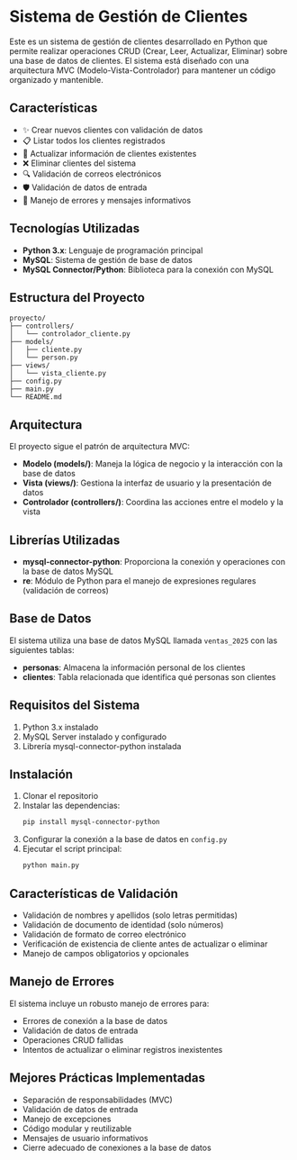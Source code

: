 # Sistema de Gestión de Clientes

Este es un sistema de gestión de clientes desarrollado en Python que permite realizar operaciones CRUD (Crear, Leer, Actualizar, Eliminar) sobre una base de datos de clientes. El sistema está diseñado con una arquitectura MVC (Modelo-Vista-Controlador) para mantener un código organizado y mantenible.

## Características

- ✨ Crear nuevos clientes con validación de datos
- 📋 Listar todos los clientes registrados
- 🔄 Actualizar información de clientes existentes
- ❌ Eliminar clientes del sistema
- 🔍 Validación de correos electrónicos
- 🛡️ Validación de datos de entrada
- 📝 Manejo de errores y mensajes informativos

## Tecnologías Utilizadas

- **Python 3.x**: Lenguaje de programación principal
- **MySQL**: Sistema de gestión de base de datos
- **MySQL Connector/Python**: Biblioteca para la conexión con MySQL

## Estructura del Proyecto

```
proyecto/
├── controllers/
│   └── controlador_cliente.py
├── models/
│   ├── cliente.py
│   └── person.py
├── views/
│   └── vista_cliente.py
├── config.py
├── main.py
└── README.md
```

## Arquitectura

El proyecto sigue el patrón de arquitectura MVC:

- **Modelo (models/)**: Maneja la lógica de negocio y la interacción con la base de datos
- **Vista (views/)**: Gestiona la interfaz de usuario y la presentación de datos
- **Controlador (controllers/)**: Coordina las acciones entre el modelo y la vista

## Librerías Utilizadas

- **mysql-connector-python**: Proporciona la conexión y operaciones con la base de datos MySQL
- **re**: Módulo de Python para el manejo de expresiones regulares (validación de correos)

## Base de Datos

El sistema utiliza una base de datos MySQL llamada `ventas_2025` con las siguientes tablas:

- **personas**: Almacena la información personal de los clientes
- **clientes**: Tabla relacionada que identifica qué personas son clientes

## Requisitos del Sistema

1. Python 3.x instalado
2. MySQL Server instalado y configurado
3. Librería mysql-connector-python instalada

## Instalación

1. Clonar el repositorio
2. Instalar las dependencias:
   ```bash
   pip install mysql-connector-python
   ```
3. Configurar la conexión a la base de datos en `config.py`
4. Ejecutar el script principal:
   ```bash
   python main.py
   ```

## Características de Validación

- Validación de nombres y apellidos (solo letras permitidas)
- Validación de documento de identidad (solo números)
- Validación de formato de correo electrónico
- Verificación de existencia de cliente antes de actualizar o eliminar
- Manejo de campos obligatorios y opcionales

## Manejo de Errores

El sistema incluye un robusto manejo de errores para:
- Errores de conexión a la base de datos
- Validación de datos de entrada
- Operaciones CRUD fallidas
- Intentos de actualizar o eliminar registros inexistentes

## Mejores Prácticas Implementadas

- Separación de responsabilidades (MVC)
- Validación de datos de entrada
- Manejo de excepciones
- Código modular y reutilizable
- Mensajes de usuario informativos
- Cierre adecuado de conexiones a la base de datos
